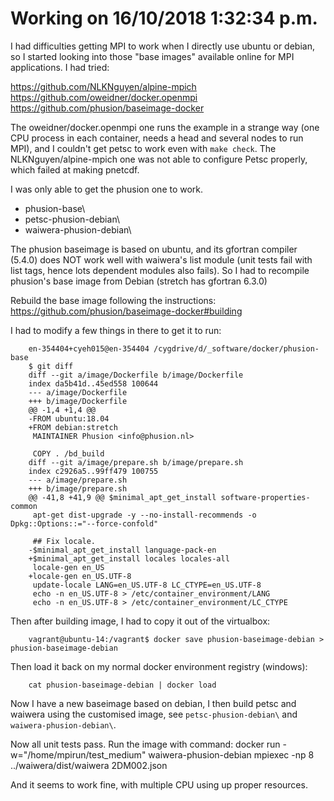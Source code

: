 # Working on 16/10/2018 1:32:34 p.m.

I had difficulties getting MPI to work when I directly use ubuntu or debian, so I started looking into those "base images" available online for MPI applications.  I had tried:

https://github.com/NLKNguyen/alpine-mpich
https://github.com/oweidner/docker.openmpi
https://github.com/phusion/baseimage-docker

The oweidner/docker.openmpi one runs the example in a strange way (one CPU process in each container, needs a head and several nodes to run MPI), and I couldn't get petsc to work even with `make check`.  The NLKNguyen/alpine-mpich one was not able to configure Petsc properly, which  failed at making pnetcdf.

I was only able to get the phusion one to work.

* phusion-base\
* petsc-phusion-debian\
* waiwera-phusion-debian\

The phusion baseimage is based on ubuntu, and its gfortran compiler (5.4.0) does NOT work well with waiwera's list module (unit tests fail with list tags, hence lots dependent modules also fails).  So I had to recompile phusion's base image from Debian (stretch has gfortran 6.3.0)

Rebuild the base image following the instructions: https://github.com/phusion/baseimage-docker#building

I had to modify a few things in there to get it to run:
```
    en-354404+cyeh015@en-354404 /cygdrive/d/_software/docker/phusion-base
    $ git diff
    diff --git a/image/Dockerfile b/image/Dockerfile
    index da5b41d..45ed558 100644
    --- a/image/Dockerfile
    +++ b/image/Dockerfile
    @@ -1,4 +1,4 @@
    -FROM ubuntu:18.04
    +FROM debian:stretch
     MAINTAINER Phusion <info@phusion.nl>

     COPY . /bd_build
    diff --git a/image/prepare.sh b/image/prepare.sh
    index c2926a5..99ff479 100755
    --- a/image/prepare.sh
    +++ b/image/prepare.sh
    @@ -41,8 +41,9 @@ $minimal_apt_get_install software-properties-common
     apt-get dist-upgrade -y --no-install-recommends -o Dpkg::Options::="--force-confold"

     ## Fix locale.
    -$minimal_apt_get_install language-pack-en
    +$minimal_apt_get_install locales locales-all
     locale-gen en_US
    +locale-gen en_US.UTF-8
     update-locale LANG=en_US.UTF-8 LC_CTYPE=en_US.UTF-8
     echo -n en_US.UTF-8 > /etc/container_environment/LANG
     echo -n en_US.UTF-8 > /etc/container_environment/LC_CTYPE
```
Then after building image, I had to copy it out of the virtualbox:
```
    vagrant@ubuntu-14:/vagrant$ docker save phusion-baseimage-debian > phusion-baseimage-debian
```
Then load it back on my normal docker environment registry (windows):
```
    cat phusion-baseimage-debian | docker load
```
Now I have a new baseimage based on debian, I then build petsc and waiwera using the customised image, see `petsc-phusion-debian\` and `waiwera-phusion-debian\`.

Now all unit tests pass.  Run the image with command:
    docker run -w="/home/mpirun/test_medium" waiwera-phusion-debian mpiexec -np 8 ../waiwera/dist/waiwera 2DM002.json

And it seems to work fine, with multiple CPU using up proper resources.
